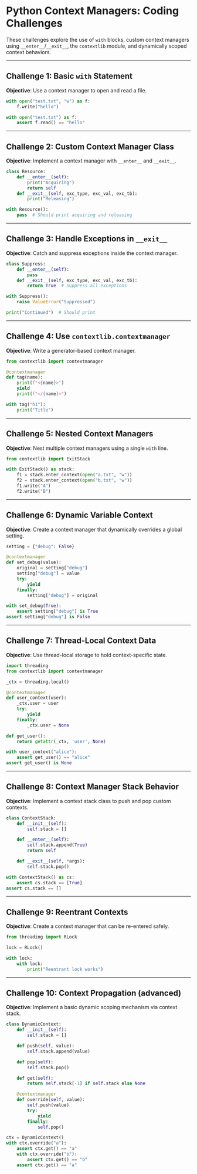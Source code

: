 # Python Context Managers: Coding Challenges

These challenges explore the use of `with` blocks, custom context managers using `__enter__`/`__exit__`, the `contextlib` module, and dynamically scoped context behaviors.

---

## Challenge 1: Basic `with` Statement

**Objective**: Use a context manager to open and read a file.

```python
with open("test.txt", "w") as f:
    f.write("hello")

with open("test.txt") as f:
    assert f.read() == "hello"
```

---

## Challenge 2: Custom Context Manager Class

**Objective**: Implement a context manager with `__enter__` and `__exit__`.

```python
class Resource:
    def __enter__(self):
        print("Acquiring")
        return self
    def __exit__(self, exc_type, exc_val, exc_tb):
        print("Releasing")

with Resource():
    pass  # Should print acquiring and releasing
```

---

## Challenge 3: Handle Exceptions in `__exit__`

**Objective**: Catch and suppress exceptions inside the context manager.

```python
class Suppress:
    def __enter__(self):
        pass
    def __exit__(self, exc_type, exc_val, exc_tb):
        return True  # Suppress all exceptions

with Suppress():
    raise ValueError("Suppressed")

print("Continued")  # Should print
```

---

## Challenge 4: Use `contextlib.contextmanager`

**Objective**: Write a generator-based context manager.

```python
from contextlib import contextmanager

@contextmanager
def tag(name):
    print(f"<{name}>")
    yield
    print(f"</{name}>")

with tag("h1"):
    print("Title")
```

---

## Challenge 5: Nested Context Managers

**Objective**: Nest multiple context managers using a single `with` line.

```python
from contextlib import ExitStack

with ExitStack() as stack:
    f1 = stack.enter_context(open("a.txt", "w"))
    f2 = stack.enter_context(open("b.txt", "w"))
    f1.write("A")
    f2.write("B")
```

---

## Challenge 6: Dynamic Variable Context

**Objective**: Create a context manager that dynamically overrides a global setting.

```python
setting = {"debug": False}

@contextmanager
def set_debug(value):
    original = setting["debug"]
    setting["debug"] = value
    try:
        yield
    finally:
        setting["debug"] = original

with set_debug(True):
    assert setting["debug"] is True
assert setting["debug"] is False
```

---

## Challenge 7: Thread-Local Context Data

**Objective**: Use thread-local storage to hold context-specific state.

```python
import threading
from contextlib import contextmanager

_ctx = threading.local()

@contextmanager
def user_context(user):
    _ctx.user = user
    try:
        yield
    finally:
        _ctx.user = None

def get_user():
    return getattr(_ctx, 'user', None)

with user_context("alice"):
    assert get_user() == "alice"
assert get_user() is None
```

---

## Challenge 8: Context Manager Stack Behavior

**Objective**: Implement a context stack class to push and pop custom contexts.

```python
class ContextStack:
    def __init__(self):
        self.stack = []

    def __enter__(self):
        self.stack.append(True)
        return self

    def __exit__(self, *args):
        self.stack.pop()

with ContextStack() as cs:
    assert cs.stack == [True]
assert cs.stack == []
```

---

## Challenge 9: Reentrant Contexts

**Objective**: Create a context manager that can be re-entered safely.

```python
from threading import RLock

lock = RLock()

with lock:
    with lock:
        print("Reentrant lock works")
```

---

## Challenge 10: Context Propagation (advanced)

**Objective**: Implement a basic dynamic scoping mechanism via context stack.

```python
class DynamicContext:
    def __init__(self):
        self.stack = []

    def push(self, value):
        self.stack.append(value)

    def pop(self):
        self.stack.pop()

    def get(self):
        return self.stack[-1] if self.stack else None

    @contextmanager
    def override(self, value):
        self.push(value)
        try:
            yield
        finally:
            self.pop()

ctx = DynamicContext()
with ctx.override("a"):
    assert ctx.get() == "a"
    with ctx.override("b"):
        assert ctx.get() == "b"
    assert ctx.get() == "a"
```

